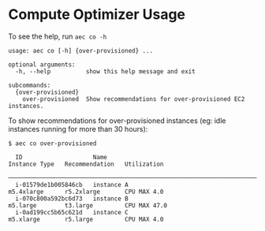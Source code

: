 # Compute Optimizer Usage

To see the help, run `aec co -h`

```
usage: aec co [-h] {over-provisioned} ...

optional arguments:
  -h, --help          show this help message and exit

subcommands:
  {over-provisioned}
    over-provisioned  Show recommendations for over-provisioned EC2 instances.
```

To show recommendations for over-provisioned instances (eg: idle instances running for more than 30 hours):

```
$ aec co over-provisioned

  ID                    Name                                            Instance Type   Recommendation   Utilization
 ────────────────────────────────────────────────────────────────────────────────────────────────────────────────────
  i-01579de1b005846cb   instance A                                      m5.4xlarge      r5.2xlarge       CPU MAX 4.0
  i-070c800a592bc6d73   instance B                                      m5.large        t3.large         CPU MAX 47.0
  i-0ad199cc5b65c621d   instance C                                      m5.xlarge       r5.large         CPU MAX 4.0

```
